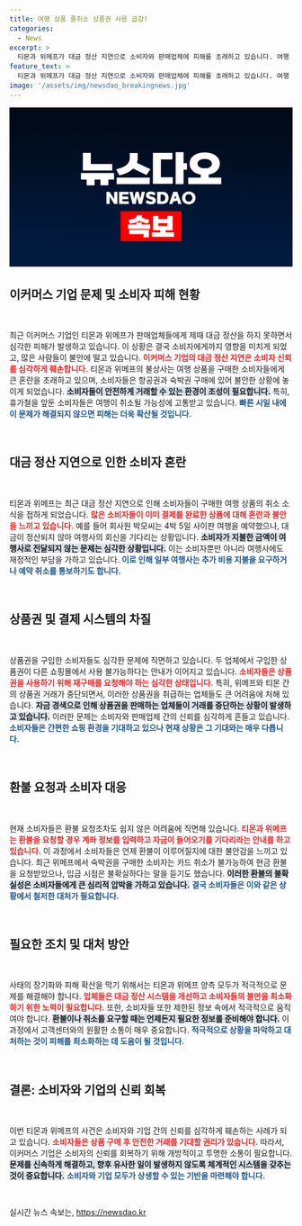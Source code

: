 ```yaml
---
title: 여행 상품 줄취소 상품권 사용 급감!
categories:
  - News
excerpt: >
  티몬과 위메프가 대금 정산 지연으로 소비자와 판매업체에 피해를 초래하고 있습니다. 여행 상품 취소와 상품권 사용 제한 등 혼란이 가중되며 고객들의 불안이 커지고 있습니다. 여행 예약, 상품권 사용이 불가능해진 상황에서 소비자들의 불만이 폭주하고 있습니다!
feature_text: >
  티몬과 위메프가 대금 정산 지연으로 소비자와 판매업체에 피해를 초래하고 있습니다. 여행 상품 취소와 상품권 사용 제한 등 혼란이 가중되며 고객들의 불안이 커지고 있습니다. 여행 예약, 상품권 사용이 불가능해진 상황에서 소비자들의 불만이 폭주하고 있습니다!
image: '/assets/img/newsdao_breakingnews.jpg'
---
```


<p><img src="/assets/img/newsdao_breakingnews.jpg" alt="firstkoreanews 속보" /></p>

<h2 data-ke-size="size26">이커머스 기업 문제 및 소비자 피해 현황</h2>

<p data-ke-size="size16">&nbsp;</p>

<p>최근 이커머스 기업인 티몬과 위메프가 판매업체들에게 제때 대금 정산을 하지 못하면서 심각한 피해가 발생하고 있습니다. 이 상황은 결국 소비자에게까지 영향을 미치게 되었고, 많은 사람들이 불안에 떨고 있습니다. <b><span style="color: #ee2323;">이커머스 기업의 대금 정산 지연은 소비자 신뢰를 심각하게 훼손합니다.</span></b> 티몬과 위메프의 불상사는 여행 상품을 구매한 소비자들에게 큰 혼란을 초래하고 있으며, 소비자들은 항공권과 숙박권 구매에 있어 불안한 상황에 놓이게 되었습니다. <b><span style="background-color: #21538527;">소비자들이 안전하게 거래할 수 있는 환경이 조성이 필요합니다.</span></b> 특히, 휴가철을 앞둔 소비자들은 여행이 취소될 가능성에 고통받고 있습니다. <b><span style="color: #1a5490;">빠른 시일 내에 이 문제가 해결되지 않으면 피해는 더욱 확산될 것입니다.</span></b> </p>

<p data-ke-size="size16">&nbsp;</p>

<h2 data-ke-size="size26">대금 정산 지연으로 인한 소비자 혼란</h2>

<p data-ke-size="size16">&nbsp;</p>

<p>티몬과 위메프는 최근 대금 정산 지연으로 인해 소비자들이 구매한 여행 상품의 취소 소식을 접하게 되었습니다. <b><span style="color: #ee2323;">많은 소비자들이 이미 결제를 완료한 상품에 대해 혼란과 불안을 느끼고 있습니다.</span></b> 예를 들어 회사원 박모씨는 4박 5일 사이판 여행을 예약했으나, 대금이 정산되지 않아 여행사의 회신을 기다리는 상황입니다. <b><span style="background-color: #21538527;">소비자가 지불한 금액이 여행사로 전달되지 않는 문제는 심각한 상황입니다.</span></b> 이는 소비자뿐만 아니라 여행사에도 재정적인 부담을 가하고 있습니다. <b><span style="color: #1a5490;">이로 인해 일부 여행사는 추가 비용 지불을 요구하거나 예약 취소를 통보하기도 합니다.</span></b></p>

<p data-ke-size="size16">&nbsp;</p>

<h2 data-ke-size="size26">상품권 및 결제 시스템의 차질</h2>

<p data-ke-size="size16">&nbsp;</p>

<p>상품권을 구입한 소비자들도 심각한 문제에 직면하고 있습니다. 두 업체에서 구입한 상품권이 다른 쇼핑몰에서 사용 불가능하다는 안내가 이어지고 있습니다. <b><span style="color: #ee2323;">소비자들은 상품권을 사용하기 위해 재구매를 요청해야 하는 심각한 상태입니다.</span></b> 특히, 위메프와 티몬 간의 상품권 거래가 중단되면서, 이러한 상품권을 취급하는 업체들도 큰 어려움에 처해 있습니다. <b><span style="background-color: #21538527;">자금 경색으로 인해 상품권을 판매하는 업체들이 거래를 중단하는 상황이 발생하고 있습니다.</span></b> 이러한 문제는 소비자와 판매업체 간의 신뢰를 심각하게 흔들고 있습니다. <b><span style="color: #1a5490;">소비자들은 간편한 쇼핑 환경을 기대하고 있으나 현재 상황은 그 기대와는 매우 다릅니다.</span></b></p>

<p data-ke-size="size16">&nbsp;</p>

<h2 data-ke-size="size26">환불 요청과 소비자 대응</h2>

<p data-ke-size="size16">&nbsp;</p>

<p>현재 소비자들은 환불 요청조차도 쉽지 않은 어려움에 직면해 있습니다. <b><span style="color: #ee2323;">티몬과 위메프는 환불을 요청할 경우 계좌 정보를 입력하고 자금이 들어오기를 기다리라는 안내를 하고 있습니다.</span></b> 이 과정에서 소비자들은 언제 환불이 이루어질지에 대한 불안감을 느끼고 있습니다. 최근 위메프에서 숙박권을 구매한 소비자는 카드 취소가 불가능하여 현금 환불을 요청받았으나, 입금 시점은 불확실하다는 말을 듣기도 했습니다. <b><span style="background-color: #21538527;">이러한 환불의 불확실성은 소비자들에게 큰 심리적 압박을 가하고 있습니다.</span></b> <b><span style="color: #1a5490;">결국 소비자들은 이와 같은 상황에서 철저한 대처가 필요합니다.</span></b> </p>

<p data-ke-size="size16">&nbsp;</p>

<h2 data-ke-size="size26">필요한 조치 및 대처 방안</h2>

<p data-ke-size="size16">&nbsp;</p>

<p>사태의 장기화와 피해 확산을 막기 위해서는 티몬과 위메프 양측 모두가 적극적으로 문제를 해결해야 합니다. <b><span style="color: #ee2323;">업체들은 대금 정산 시스템을 개선하고 소비자들의 불만을 최소화하기 위한 노력이 필요합니다.</span></b> 또한, 소비자들 또한 제한된 정보 속에서 적극적으로 움직여야 합니다. <b><span style="background-color: #21538527;">환불이나 취소를 요구할 때는 언제든지 필요한 정보를 준비해야 합니다.</span></b> 이 과정에서 고객센터와의 원활한 소통이 매우 중요합니다. <b><span style="color: #1a5490;">적극적으로 상황을 파악하고 대처하는 것이 피해를 최소화하는 데 도움이 될 것입니다.</span></b></p>

<p data-ke-size="size16">&nbsp;</p>

<h2 data-ke-size="size26">결론: 소비자와 기업의 신뢰 회복</h2>

<p data-ke-size="size16">&nbsp;</p>

<p>이번 티몬과 위메프의 사건은 소비자와 기업 간의 신뢰를 심각하게 훼손하는 사례가 되고 있습니다. <b><span style="color: #ee2323;">소비자들은 상품 구매 후 안전한 거래를 기대할 권리가 있습니다.</span></b> 따라서, 이커머스 기업은 소비자의 신뢰를 회복하기 위해 개방적이고 투명한 소통이 필요합니다. <b><span style="background-color: #21538527;">문제를 신속하게 해결하고, 향후 유사한 일이 발생하지 않도록 체계적인 시스템을 갖추는 것이 중요합니다.</span></b> <b><span style="color: #1a5490;">소비자와 기업 모두가 상생할 수 있는 기반을 마련해야 합니다.</span></b> </p>

<p data-ke-size="size16">&nbsp;</p>
실시간 뉴스 속보는, <a href="https://newsdao.kr" rel="dofollow">https://newsdao.kr</a>


